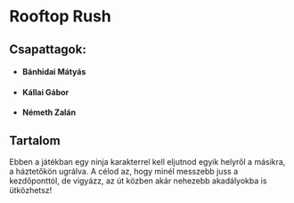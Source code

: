 # Rooftop Rush
## Csapattagok:
- #### Bánhidai Mátyás
- #### Kállai Gábor
- #### Németh Zalán

## Tartalom
Ebben a játékban egy ninja karakterrel kell eljutnod egyik helyről a másikra, a háztetőkön ugrálva. A célod az, hogy minél messzebb juss a kezdőponttól, de vigyázz, az út közben akár nehezebb akadályokba is ütközhetsz!
